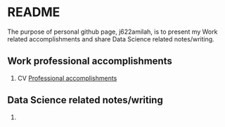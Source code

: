 # README

The purpose of personal github page, j622amilah, is to present my Work related accomplishments and share Data Science related notes/writing.


## Work professional accomplishments
1. CV [Professional accomplishments](https://github.com/j622amilah/CV)


## Data Science related notes/writing
1. 
